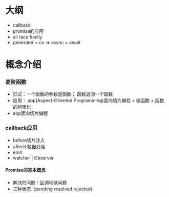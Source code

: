 # 大纲
- callback
- promise的应用
- all race fianlly
- generator + co => async + await

# 概念介绍 
### 高阶函数 
- 形式：一个函数的参数是函数； 函数返回一个函数
- 应用： aop(Aspect-Oriented Programming)面向切片编程 + 偏函数 + 函数的柯里化
- aop面向切片编程



### callback应用
- before切片注入 
- after计数器处理
- emit 
- watcher  | Observer

#### Promise的基本概念
- 解决的问题：回调地狱问题
- 三种状态（pending resolved rejected)


